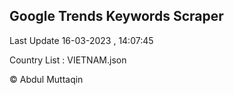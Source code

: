 

## Google Trends Keywords Scraper 
 
Last Update 16-03-2023 , 14:07:45

Country List :
VIETNAM.json



© Abdul Muttaqin 
